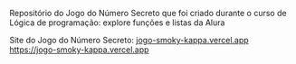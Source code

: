 Repositório do Jogo do Número Secreto que foi criado durante o curso de Lógica de programação: explore funções e listas da Alura

Site do Jogo do Número Secreto: [jogo-smoky-kappa.vercel.app
](https://jogo-smoky-kappa.vercel.app/)https://jogo-smoky-kappa.vercel.app
